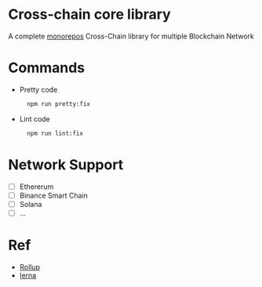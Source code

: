 # Cross-chain core library
A complete [monorepos](https://en.wikipedia.org/wiki/Monorepo) Cross-Chain library for multiple Blockchain Network

# Commands
  - Pretty code
  
    ```bash
      npm run pretty:fix
    ```
  - Lint code
  
    ```bash
      npm run lint:fix
    ```
# Network Support
  - [ ] Ethererum
  - [ ] Binance Smart Chain
  - [ ] Solana
  - [ ] ...
# Ref
  - [Rollup](https://github.com/rollup/rollup)
  - [lerna](https://github.com/lerna/lerna)
